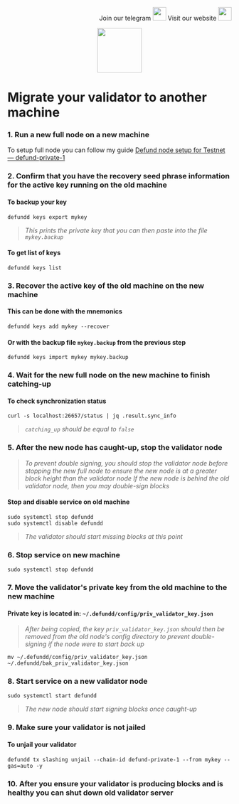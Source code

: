 <p style="font-size:14px" align="right">
Join our telegram <a href="https://t.me/kjnotes" target="_blank"><img src="https://user-images.githubusercontent.com/50621007/168689534-796f181e-3e4c-43a5-8183-9888fc92cfa7.png" width="30"/></a>
Visit our website <a href="https://kjnodes.com/" target="_blank"><img src="https://user-images.githubusercontent.com/50621007/168689709-7e537ca6-b6b8-4adc-9bd0-186ea4ea4aed.png" width="30"/></a>
</p>

<p align="center">
  <img height="100" height="auto" src="https://user-images.githubusercontent.com/50621007/171904810-664af00a-e78a-4602-b66b-20bfd874fa82.png">
</p>

# Migrate your validator to another machine

### 1. Run a new full node on a new machine
To setup full node you can follow my guide [Defund node setup for Testnet — defund-private-1](https://github.com/kj89/testnet_manuals/blob/main/defund/README.md)

### 2. Confirm that you have the recovery seed phrase information for the active key running on the old machine

#### To backup your key
```
defundd keys export mykey
```
> _This prints the private key that you can then paste into the file `mykey.backup`_

#### To get list of keys
```
defundd keys list
```

### 3. Recover the active key of the old machine on the new machine

#### This can be done with the mnemonics
```
defundd keys add mykey --recover
```

#### Or with the backup file `mykey.backup` from the previous step
```
defundd keys import mykey mykey.backup
```

### 4. Wait for the new full node on the new machine to finish catching-up

#### To check synchronization status
```
curl -s localhost:26657/status | jq .result.sync_info
```
> _`catching_up` should be equal to `false`_

### 5. After the new node has caught-up, stop the validator node

> _To prevent double signing, you should stop the validator node before stopping the new full node to ensure the new node is at a greater block height than the validator node_
> _If the new node is behind the old validator node, then you may double-sign blocks_

#### Stop and disable service on old machine
```
sudo systemctl stop defundd
sudo systemctl disable defundd
```
> _The validator should start missing blocks at this point_

### 6. Stop service on new machine
```
sudo systemctl stop defundd
```

### 7. Move the validator's private key from the old machine to the new machine
#### Private key is located in: `~/.defundd/config/priv_validator_key.json`

> _After being copied, the key `priv_validator_key.json` should then be removed from the old node's config directory to prevent double-signing if the node were to start back up_
```
mv ~/.defundd/config/priv_validator_key.json ~/.defundd/bak_priv_validator_key.json
```

### 8. Start service on a new validator node
```
sudo systemctl start defundd
```
> _The new node should start signing blocks once caught-up_

### 9. Make sure your validator is not jailed
#### To unjail your validator
```
defundd tx slashing unjail --chain-id defund-private-1 --from mykey --gas=auto -y
```

### 10. After you ensure your validator is producing blocks and is healthy you can shut down old validator server
